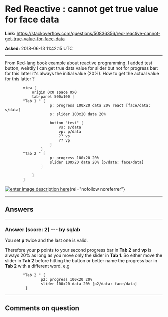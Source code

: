 # Red Reactive : cannot get true value for face data

**Link:**
<https://stackoverflow.com/questions/50836356/red-reactive-cannot-get-true-value-for-face-data>

**Asked:** 2018-06-13 11:42:15 UTC

------------------------------------------------------------------------

From Red-lang book example about reactive programming, I added test
button, weirdly I can get true data value for slider but not for
progress bar: for this latter it\'s always the initial value (20%). How
to get the actual value for this latter ?

            view [
                origin 0x0 space 0x0
                tab-panel 500x100 [
            "Tab 1 " [
                        p: progress 100x20 data 20% react [face/data: s/data]
                        s: slider 100x20 data 20%

                        button "test" [
                            vs: s/data
                            vp: p/data
                            ?? vs
                            ?? vp
                        ]
                    ]
            "Tab 2 " [
                        p: progress 100x20 20%
                        slider 100x20 data 20% [p/data: face/data]
                    ]

                ]
            ]

[![enter image description
here](https://i.sstatic.net/404Xl.png)](https://i.sstatic.net/404Xl.png){rel="nofollow noreferrer"}

------------------------------------------------------------------------

## Answers

------------------------------------------------------------------------

### Answer (score: 2) --- by sqlab

You set **p** twice and the last one is valid.

Therefore your **p** points to your second progress bar in **Tab 2** and
**vp** is always 20% as long as you move only the slider in **Tab 1**.
So either move the slider in **Tab 2** before hitting the button or
better name the progress bar in **Tab 2** with a different word. e.g

            "Tab 2 " [
                    p2: progress 100x20 20%
                    slider 100x20 data 20% [p2/data: face/data]
             ]

------------------------------------------------------------------------

## Comments on question
